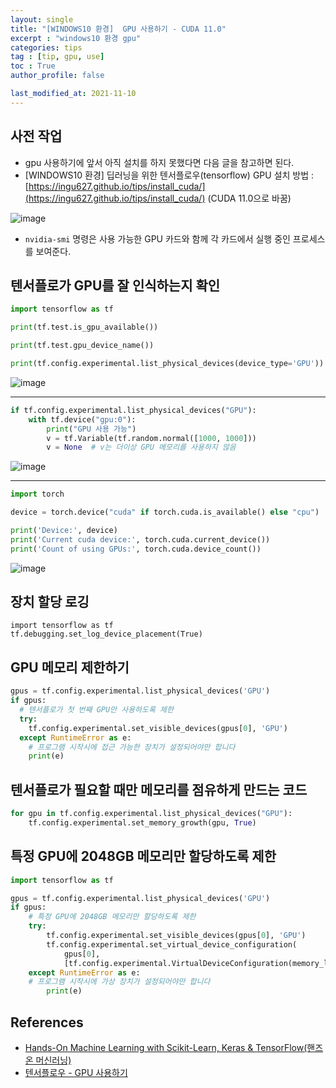 ```yaml
---
layout: single
title: "[WINDOWS10 환경]  GPU 사용하기 - CUDA 11.0"
excerpt : "windows10 환경 gpu"
categories: tips
tag : [tip, gpu, use]
toc : True
author_profile: false

last_modified_at: 2021-11-10
---
```


## 사전 작업 

- gpu 사용하기에 앞서 아직 설치를 하지 못했다면 다음 글을 참고하면 된다.
- [WINDOWS10 환경] 딥러닝을 위한 텐서플로우(tensorflow) GPU 설치 방법 : [https://ingu627.github.io/tips/install_cuda/](https://ingu627.github.io/tips/install_cuda/)
(CUDA 11.0으로 바꿈)


![image](https://user-images.githubusercontent.com/78655692/141068281-7d70dcab-9147-4b85-b058-7e714a9bc3b7.png)

- `nvidia-smi` 명령은 사용 가능한 GPU 카드와 함께 각 카드에서 실행 중인 프로세스를 보여준다. 

## 텐서플로가 GPU를 잘 인식하는지 확인

```python
import tensorflow as tf

print(tf.test.is_gpu_available())

print(tf.test.gpu_device_name())

print(tf.config.experimental.list_physical_devices(device_type='GPU'))
```

![image](https://user-images.githubusercontent.com/78655692/141097978-c723a937-d30f-4029-be1a-1e83e2ca1ae0.png)

---

```python
if tf.config.experimental.list_physical_devices("GPU"):
    with tf.device("gpu:0"):
        print("GPU 사용 가능")
        v = tf.Variable(tf.random.normal([1000, 1000]))
        v = None  # v는 더이상 GPU 메모리를 사용하지 않음
```

![image](https://user-images.githubusercontent.com/78655692/141096884-9d220730-5db8-4c1a-9bd7-4e54967334ba.png)

---

```python
import torch

device = torch.device("cuda" if torch.cuda.is_available() else "cpu")

print('Device:', device)
print('Current cuda device:', torch.cuda.current_device())
print('Count of using GPUs:', torch.cuda.device_count())
```

![image](https://user-images.githubusercontent.com/78655692/141098114-072338e8-470c-4cbe-8427-7d8a8fff090c.png)


## 장치 할당 로깅

`import tensorflow as tf`  
`tf.debugging.set_log_device_placement(True)`  

## GPU 메모리 제한하기

```python
gpus = tf.config.experimental.list_physical_devices('GPU')
if gpus:
  # 텐서플로가 첫 번째 GPU만 사용하도록 제한
  try:
    tf.config.experimental.set_visible_devices(gpus[0], 'GPU')
  except RuntimeError as e:
    # 프로그램 시작시에 접근 가능한 장치가 설정되어야만 합니다
    print(e)
```

## 텐서플로가 필요할 때만 메모리를 점유하게 만드는 코드 

```python
for gpu in tf.config.experimental.list_physical_devices("GPU"):
    tf.config.experimental.set_memory_growth(gpu, True)
```

## 특정 GPU에 2048GB 메모리만 할당하도록 제한

```python
import tensorflow as tf

gpus = tf.config.experimental.list_physical_devices('GPU')
if gpus:
    # 특정 GPU에 2048GB 메모리만 할당하도록 제한
    try:
        tf.config.experimental.set_visible_devices(gpus[0], 'GPU')
        tf.config.experimental.set_virtual_device_configuration(
            gpus[0],
            [tf.config.experimental.VirtualDeviceConfiguration(memory_limit=2048)])
    except RuntimeError as e:
    # 프로그램 시작시에 가상 장치가 설정되어야만 합니다
        print(e)
```

## References

- [Hands-On Machine Learning with Scikit-Learn, Keras & TensorFlow(핸즈온 머신러닝)](https://www.aladin.co.kr/shop/wproduct.aspx?ItemId=237677114)
- [텐서플로우 - GPU 사용하기](https://www.tensorflow.org/guide/gpu?hl=ko)